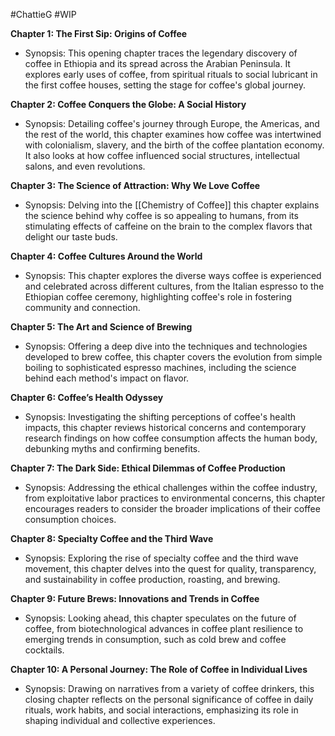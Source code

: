 #ChattieG 
#WIP 

**Chapter 1: The First Sip: Origins of Coffee**

- Synopsis: This opening chapter traces the legendary discovery of coffee in Ethiopia and its spread across the Arabian Peninsula. It explores early uses of coffee, from spiritual rituals to social lubricant in the first coffee houses, setting the stage for coffee's global journey.

**Chapter 2: Coffee Conquers the Globe: A Social History**

- Synopsis: Detailing coffee's journey through Europe, the Americas, and the rest of the world, this chapter examines how coffee was intertwined with colonialism, slavery, and the birth of the coffee plantation economy. It also looks at how coffee influenced social structures, intellectual salons, and even revolutions.

**Chapter 3: The Science of Attraction: Why We Love Coffee**

- Synopsis: Delving into the [[Chemistry of Coffee]] this chapter explains the science behind why coffee is so appealing to humans, from its stimulating effects of caffeine on the brain to the complex flavors that delight our taste buds.

**Chapter 4: Coffee Cultures Around the World**

- Synopsis: This chapter explores the diverse ways coffee is experienced and celebrated across different cultures, from the Italian espresso to the Ethiopian coffee ceremony, highlighting coffee's role in fostering community and connection.

**Chapter 5: The Art and Science of Brewing**

- Synopsis: Offering a deep dive into the techniques and technologies developed to brew coffee, this chapter covers the evolution from simple boiling to sophisticated espresso machines, including the science behind each method's impact on flavor.

**Chapter 6: Coffee’s Health Odyssey**

- Synopsis: Investigating the shifting perceptions of coffee's health impacts, this chapter reviews historical concerns and contemporary research findings on how coffee consumption affects the human body, debunking myths and confirming benefits.

**Chapter 7: The Dark Side: Ethical Dilemmas of Coffee Production**

- Synopsis: Addressing the ethical challenges within the coffee industry, from exploitative labor practices to environmental concerns, this chapter encourages readers to consider the broader implications of their coffee consumption choices.

**Chapter 8: Specialty Coffee and the Third Wave**

- Synopsis: Exploring the rise of specialty coffee and the third wave movement, this chapter delves into the quest for quality, transparency, and sustainability in coffee production, roasting, and brewing.

**Chapter 9: Future Brews: Innovations and Trends in Coffee**

- Synopsis: Looking ahead, this chapter speculates on the future of coffee, from biotechnological advances in coffee plant resilience to emerging trends in consumption, such as cold brew and coffee cocktails.

**Chapter 10: A Personal Journey: The Role of Coffee in Individual Lives**

- Synopsis: Drawing on narratives from a variety of coffee drinkers, this closing chapter reflects on the personal significance of coffee in daily rituals, work habits, and social interactions, emphasizing its role in shaping individual and collective experiences.